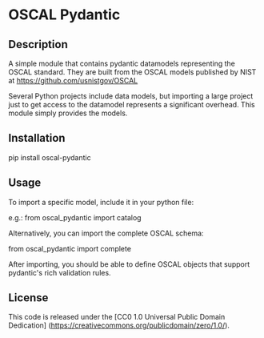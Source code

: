 # OSCAL Pydantic

## Description
A simple module that contains pydantic datamodels representing the OSCAL standard. They are built from the OSCAL models published by NIST at https://github.com/usnistgov/OSCAL

Several Python projects include data models, but importing a large project just to get access to the datamodel represents a significant overhead. This module simply provides the models.

## Installation

pip install oscal-pydantic

## Usage

To import a specific model, include it in your python file:

e.g.: from oscal_pydantic import catalog

Alternatively, you can import the complete OSCAL schema:

from oscal_pydantic import complete

After importing, you should be able to define OSCAL objects that support pydantic's rich validation rules.

## License

This code is released under the [CC0 1.0 Universal Public Domain Dedication] (https://creativecommons.org/publicdomain/zero/1.0/).
